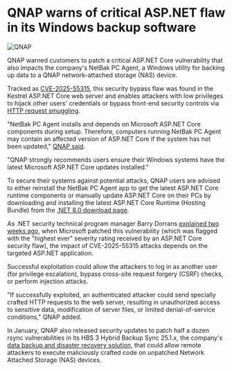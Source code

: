# QNAP warns of critical ASP.NET flaw in its Windows backup software

![QNAP](https://www.bleepstatic.com/content/hl-images/2025/01/23/QNAP.jpg)

QNAP warned customers to patch a critical ASP.NET Core vulnerability that also impacts the company's NetBak PC Agent, a Windows utility for backing up data to a QNAP network-attached storage (NAS) device.

Tracked as [CVE-2025-55315](https://nvd.nist.gov/vuln/detail/CVE-2025-55315), this security bypass flaw was found in the Kestrel ASP.NET Core web server and enables attackers with low privileges to hijack other users' credentials or bypass front-end security controls via [HTTP request smuggling](https://cwe.mitre.org/data/definitions/444.html).

"NetBak PC Agent installs and depends on Microsoft ASP.NET Core components during setup. Therefore, computers running NetBak PC Agent may contain an affected version of ASP.NET Core if the system has not been updated," [QNAP said](https://www.qnap.com/en/security-advisory/qsa-25-44).

"QNAP strongly recommends users ensure their Windows systems have the latest Microsoft ASP.NET Core updates installed."

To secure their systems against potential attacks, QNAP users are advised to either reinstall the NetBak PC Agent app to get the latest ASP.NET Core runtime components or manually update ASP.NET Core on their PCs by downloading and installing the latest ASP.NET Core Runtime (Hosting Bundle) from the [.NET 8.0 download page](https://dotnet.microsoft.com/en-us/download/dotnet/8.0).

As .NET security technical program manager Barry Dorrans [explained two weeks ago](https://www.bleepingcomputer.com/news/microsoft/microsoft-fixes-highest-severity-aspnet-core-flaw-ever/), when Microsoft patched this vulnerability (which was flagged with the "highest ever" severity rating received by an ASP.NET Core security flaw), the impact of CVE-2025-55315 attacks depends on the targeted ASP.NET application.

Successful exploitation could allow the attackers to log in as another user (for privilege escalation), bypass cross-site request forgery (CSRF) checks, or perform injection attacks.

"If successfully exploited, an authenticated attacker could send specially crafted HTTP requests to the web server, resulting in unauthorized access to sensitive data, modification of server files, or limited denial-of-service conditions," QNAP added.

In January, QNAP also released security updates to patch half a dozen rsync vulnerabilities in its HBS 3 Hybrid Backup Sync 25.1.x, the company's [data backup and disaster recovery solution,](http://www.qnap.com/en/software/hybrid-backup-sync) that could allow remote attackers to execute maliciously crafted code on unpatched Network Attached Storage (NAS) devices.